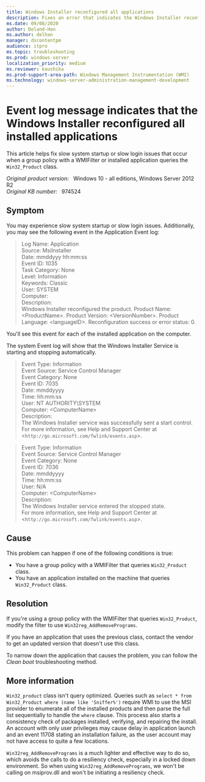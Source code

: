 ```yaml
---
title: Windows Installer reconfigured all applications
description: Fixes an error that indicates the Windows Installer reconfigured all installed applications.
ms.date: 09/08/2020
author: Deland-Han
ms.author: delhan
manager: dscontentpm
audience: itpro
ms.topic: troubleshooting
ms.prod: windows-server
localization_priority: medium
ms.reviewer: kaushika
ms.prod-support-area-path: Windows Management Instrumentation (WMI)
ms.technology: windows-server-administration-management-development
---
```

# Event log message indicates that the Windows Installer reconfigured all installed applications

This article helps fix slow system startup or slow login issues that occur when a group policy with a WMIFilter or installed application queries the `Win32_Product` class.

_Original product version:_ &nbsp; Windows 10 - all editions, Windows Server 2012 R2  
_Original KB number:_ &nbsp; 974524

## Symptom

You may experience slow system startup or slow login issues. Additionally, you may see the following event in the Application Event log:

> Log Name: Application  
Source: MsiInstaller  
Date: mmddyyy hh:mm:ss  
Event ID: 1035  
Task Category: None  
Level: Information  
Keywords: Classic  
User: SYSTEM  
Computer:  
Description:  
Windows Installer reconfigured the product. Product Name: \<ProductName>. Product Version: \<VersionNumber>. Product Language: \<languageID>. Reconfiguration success or error status: 0.

You'll see this event for each of the installed application on the computer.

The system Event log will show that the Windows Installer Service is starting and stopping automatically.

> Event Type: Information  
Event Source: Service Control Manager  
Event Category: None  
Event ID: 7035  
Date: mmddyyyy  
Time: hh:mm:ss  
User: NT AUTHORITY\SYSTEM  
Computer: \<ComputerName>  
Description:  
The Windows Installer service was successfully sent a start control.
For more information, see Help and Support Center at <`http://go.microsoft.com/fwlink/events.asp`>.

> Event Type: Information  
Event Source: Service Control Manager  
Event Category: None  
Event ID: 7036  
Date: mmddyyyy  
Time: hh:mm:ss  
User: N/A  
Computer: \<ComputerName>  
Description:  
The Windows Installer service entered the stopped state.  
For more information, see Help and Support Center at <`http://go.microsoft.com/fwlink/events.asp`>.

## Cause

This problem can happen if one of the following conditions is true:

- You have a group policy with a WMIFilter that queries `Win32_Product` class.
- You have an application installed on the machine that queries `Win32_Product` class.

## Resolution

If you're using a group policy with the WMIFilter that queries `Win32_Product`, modify the filter to use `Win32reg_AddRemovePrograms`.

If you have an application that uses the previous class, contact the vendor to get an updated version that doesn't use this class.

To narrow down the application that causes the problem, you can follow the *Clean boot* troubleshooting method.

## More information

`Win32_product` class isn't query optimized. Queries such as `select * from Win32_Product where (name like 'Sniffer%')` require WMI to use the MSI provider to enumerate all of the installed products and then parse the full list sequentially to handle the `where` clause. This process also starts a consistency check of packages installed, verifying, and repairing the install. An account with only user privileges may cause delay in application launch and an event 11708 stating an installation failure, as the user account may not have access to quite a few locations.

`Win32reg_AddRemovePrograms` is a much lighter and effective way to do so, which avoids the calls to do a resiliency check, especially in a locked down environment. So when using `Win32reg_AddRemovePrograms`, we won't be calling on msiprov.dll and won't be initiating a resiliency check.

